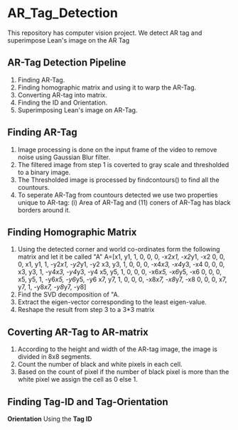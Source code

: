 # AR_Tag_Detection
This repository has computer vision project. We detect AR tag and superimpose Lean's image on the AR Tag 
## AR-Tag Detection Pipeline
1) Finding AR-Tag.
2) Finding homographic matrix and using it to warp the AR-Tag.
3) Converting AR-tag into matrix.
4) Finding the ID and Orientation. 
5) Superimposing Lean's image on AR-Tag. 
## Finding AR-Tag
1) Image processing is done on the input frame of the video to remove noise using Gaussian Blur filter.
2) The filtered image from step 1 is coverted to gray scale and thresholded to a binary image. 
3) The Thresholded image is processed by findcontours() to find all the countours.
4) To seperate AR-Tag from countours detected we use two properties unique to AR-tag: (i) Area of AR-Tag and (11) coners of AR-Tag has black borders around it.
## Finding Homographic Matrix
1) Using the detected corner and world co-ordinates form the following matrix and let it be called "A"
A=[x1, y1, 1, 0, 0, 0, -x2*x1, -x2*y1, -x2
   0, 0, 0, x1, y1, 1, -y2*x1, -y2*y1, -y2
   x3, y3, 1, 0, 0, 0, -x4*x3, -x4*y3, -x4
   0, 0, 0, x3, y3, 1, -y4*x3, -y4*y3, -y4
   x5, y5, 1, 0, 0, 0, -x6*x5, -x6*y5, -x6
   0, 0, 0, x5, y5, 1, -y6*x5, -y6*y5, -y6
   x7, y7, 1, 0, 0, 0, -x8*x7, -x8*y7, -x8
   0, 0, 0, x7, y7, 1, -y8*x7, -y8*y7, -y8]
2) Find the SVD decomposition of "A.
3) Extract the eigen-vector corresponding to the least eigen-value.
4) Reshape the result from step 3 to a 3*3 matrix  
## Coverting AR-Tag to AR-matrix
1) According to the height and width of the AR-tag image, the image is 
divided in 8x8 segments. 
2) Count the number of black and white pixels in each cell.
3) Based on the count of pixel if the number of black pixel is more than the white pixel we assign the cell as 0 else 1.
## Finding Tag-ID and Tag-Orientation
**Orientation**
Using the 
**Tag ID**
